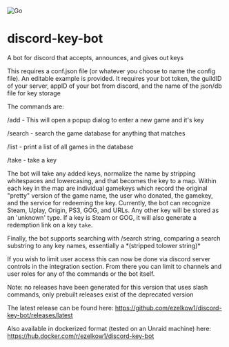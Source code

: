 ![Go](https://github.com/ezelkow1/discord-key-bot/workflows/Go/badge.svg?branch=master)

# discord-key-bot
A bot for discord that accepts, announces, and gives out keys

This requires a conf.json file (or whatever you choose to name the config file). An editable example is provided. It requires your bot token, the guildID of your server, appID of your bot from discord, and the name of the json/db file for key storage

The commands are:

/add - This will open a popup dialog to enter a new game and it's key

/search - search the game database for anything that matches

/list - print a list of all games in the database

/take - take a key

The bot will take any added keys, normalize the name by stripping whitespaces and lowercasing, and that becomes the key to a map. Within each key in the map are individual gamekeys which record the original "pretty" version of the game name, the user who donated, the gamekey, and the service for redeeming the key.  Currently, the bot can recognize Steam, Uplay, Origin, PS3, GOG, and URLs. Any other key will be stored as an 'unknown' type.  If a key is Steam or GOG, it will also generate a redemption link on a key `take`.

Finally, the bot supports searching with /search string, comparing a search substring to any key names, essentially a \*(stripped tolower string)\*

If you wish to limit user access this can now be done via discord server controls in the integration section. From there you can limit to channels and user roles for any of the commands or the bot itself.

Note: no releases have been generated for this version that uses slash commands, only prebuilt releases exist of the deprecated version

The latest release can be found here: https://github.com/ezelkow1/discord-key-bot/releases/latest

Also available in dockerized format (tested on an Unraid machine) here: https://hub.docker.com/r/ezelkow1/discord-key-bot
